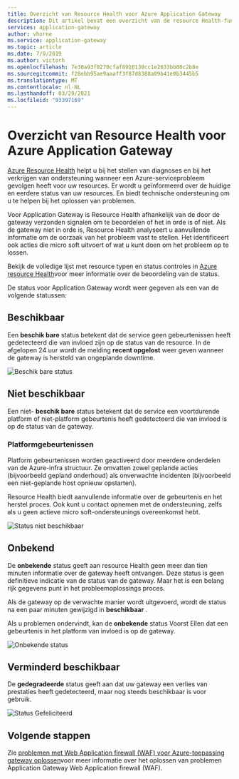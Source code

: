 ```yaml
---
title: Overzicht van Resource Health voor Azure Application Gateway
description: Dit artikel bevat een overzicht van de resource Health-functie voor Azure-toepassing gateway
services: application-gateway
author: vhorne
ms.service: application-gateway
ms.topic: article
ms.date: 7/9/2019
ms.author: victorh
ms.openlocfilehash: 7e30a93f8270cfaf8910130cc1e2633bb80c2b8e
ms.sourcegitcommit: f28ebb95ae9aaaff3f87d8388a09b41e0b3445b5
ms.translationtype: MT
ms.contentlocale: nl-NL
ms.lasthandoff: 03/29/2021
ms.locfileid: "93397169"
---
```

# <a name="azure-application-gateway-resource-health-overview"></a>Overzicht van Resource Health voor Azure Application Gateway

[Azure Resource Health](../service-health/resource-health-overview.md) helpt u bij het stellen van diagnoses en bij het verkrijgen van ondersteuning wanneer een Azure-serviceprobleem gevolgen heeft voor uw resources. Er wordt u geïnformeerd over de huidige en eerdere status van uw resources. En biedt technische ondersteuning om u te helpen bij het oplossen van problemen.

Voor Application Gateway is Resource Health afhankelijk van de door de gateway verzonden signalen om te beoordelen of het in orde is of niet. Als de gateway niet in orde is, Resource Health analyseert u aanvullende informatie om de oorzaak van het probleem vast te stellen. Het identificeert ook acties die micro soft uitvoert of wat u kunt doen om het probleem op te lossen.

Bekijk de volledige lijst met resource typen en status controles in [Azure resource Health](../service-health/resource-health-checks-resource-types.md#microsoftnetworkapplicationgateways)voor meer informatie over de beoordeling van de status.


De status voor Application Gateway wordt weer gegeven als een van de volgende statussen:

## <a name="available"></a>Beschikbaar

Een **beschik bare** status betekent dat de service geen gebeurtenissen heeft gedetecteerd die van invloed zijn op de status van de resource. In de afgelopen 24 uur wordt de melding **recent opgelost** weer geven wanneer de gateway is hersteld van ongeplande downtime.

![Beschik bare status](media/resource-health-overview/available-full.png)

## <a name="unavailable"></a>Niet beschikbaar

Een niet- **beschik bare** status betekent dat de service een voortdurende platform of niet-platform gebeurtenis heeft gedetecteerd die van invloed is op de status van de gateway.

### <a name="platform-events"></a>Platformgebeurtenissen

Platform gebeurtenissen worden geactiveerd door meerdere onderdelen van de Azure-infra structuur. Ze omvatten zowel geplande acties (bijvoorbeeld gepland onderhoud) als onverwachte incidenten (bijvoorbeeld een niet-geplande host opnieuw opstarten).

Resource Health biedt aanvullende informatie over de gebeurtenis en het herstel proces. Ook kunt u contact opnemen met de ondersteuning, zelfs als u geen actieve micro soft-ondersteunings overeenkomst hebt.

![Status niet beschikbaar](media/resource-health-overview/unavailable.png)

## <a name="unknown"></a>Onbekend

De **onbekende** status geeft aan resource Health geen meer dan tien minuten informatie over de gateway heeft ontvangen. Deze status is geen definitieve indicatie van de status van de gateway. Maar het is een belang rijk gegevens punt in het probleemoplossings proces.

Als de gateway op de verwachte manier wordt uitgevoerd, wordt de status na een paar minuten gewijzigd in **beschikbaar** .

Als u problemen ondervindt, kan de **onbekende** status Voorst Ellen dat een gebeurtenis in het platform van invloed is op de gateway.

![Onbekende status](media/resource-health-overview/unknown.png)

## <a name="degraded"></a>Verminderd beschikbaar

De **gedegradeerde** status geeft aan dat uw gateway een verlies van prestaties heeft gedetecteerd, maar nog steeds beschikbaar is voor gebruik.

![Status Gefeliciteerd](media/resource-health-overview/degraded.png)

## <a name="next-steps"></a>Volgende stappen

Zie [problemen met Web Application firewall (WAF) voor Azure-toepassing gateway oplossen](../web-application-firewall/ag/web-application-firewall-troubleshoot.md)voor meer informatie over het oplossen van problemen Application Gateway Web Application firewall (WAF).